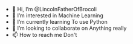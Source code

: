 - 👋 Hi, I’m @LincolnFatherOfBrocoli
- 👀 I’m interested in Machine Learning
- 🌱 I’m currently learning To use Python
- 💞️ I’m looking to collaborate on Anything really
- 📫 How to reach me Don't

<!---
LincolnFatherOfBrocoli/LincolnFatherOfBrocoli is a ✨ special ✨ repository because its `README.md` (this file) appears on your GitHub profile.
You can click the Preview link to take a look at your changes.
--->
